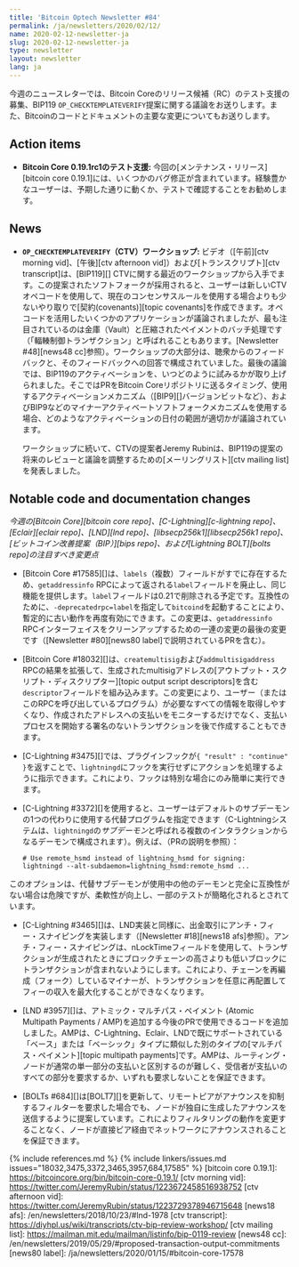 ```yaml
---
title: 'Bitcoin Optech Newsletter #84'
permalink: /ja/newsletters/2020/02/12/
name: 2020-02-12-newsletter-ja
slug: 2020-02-12-newsletter-ja
type: newsletter
layout: newsletter
lang: ja
---
```


今週のニュースレターでは、Bitcoin Coreのリリース候補（RC）のテスト支援の募集、BIP119 `OP_CHECKTEMPLATEVERIFY`提案に関する議論をお送りします。また、Bitcoinのコードとドキュメントの主要な変更についてもお送りします。

## Action items

- **Bitcoin Core 0.19.1rc1のテスト支援:** 今回の[メンテナンス・リリース][bitcoin core 0.19.1]には、いくつかのバグ修正が含まれています。経験豊かなユーザーは、予期した通りに動くか、テストで確認することをお勧めします。

## News

- **`OP_CHECKTEMPLATEVERIFY`（CTV）ワークショップ:** ビデオ（[午前][ctv morning vid]、[午後][ctv afternoon vid]）および[トランスクリプト][ctv transcript]は、[BIP119][] CTVに関する最近のワークショップから入手でます。この提案されたソフトフォークが採用されると、ユーザーは新しいCTVオペコードを使用して、現在のコンセンサスルールを使用する場合よりも少ないやり取りで[契約(covenants)][topic covenants]を作成できます。オペコードを活用したいくつかのアプリケーションが議論されましたが、最も注目されているのは金庫（Vault）と圧縮されたペイメントのバッチ処理です（「輻輳制御トランザクション」と呼ばれることもあります。[Newsletter #48][news48 cc]参照）。ワークショップの大部分は、聴衆からのフィードバックと、そのフィードバックへの回答で構成されていました。最後の議論では、BIP119のアクティベーションを、いつどのように試みるかが取り上げられました。そこではPRをBitcoin Coreリポジトリに送るタイミング、使用するアクティベーションメカニズム（[BIP9][]バージョンビットなど）、およびBIP9などのマイナーアクティベートソフトフォークメカニズムを使用する場合、どのようなアクティベーションの日付の範囲が適切かが議論されています。

    ワークショップに続いて、CTVの提案者Jeremy Rubinは、BIP119の提案の将来のレビューと議論を調整するための[メーリングリスト][ctv mailing list]を発表しました。

## Notable code and documentation changes

*今週の[Bitcoin Core][bitcoin core repo]、[C-Lightning][c-lightning repo]、[Eclair][eclair repo]、[LND][lnd repo]、[libsecp256k1][libsecp256k1 repo]、[ビットコイン改善提案（BIP）][bips repo]、および[Lightning BOLT][bolts repo]の注目すべき変更点*

- [Bitcoin Core #17585][]は、`labels`（複数）フィールドがすでに存在するため、`getaddressinfo` RPCによって返される`label`フィールドを廃止し、同じ機能を提供します。`label`フィールドは0.21で削除される予定です。互換性のために、`-deprecatedrpc=label`を指定して`bitcoind`を起動することにより、暫定的に古い動作を再度有効にできます。この変更は、`getaddressinfo` RPCインターフェイスをクリーンアップするための一連の変更の最後の変更です（[Newsletter #80][news80 label]で説明されているPRを含む）。

- [Bitcoin Core #18032][]は、`createmultisig`および`addmultisigaddress` RPCの結果を拡張して、生成されたmultisigアドレスの[アウトプット・スクリプト・ディスクリプター][topic output script descriptors]を含む`descriptor`フィールドを組み込みます。この変更により、ユーザー（またはこのRPCを呼び出しているプログラム）が必要なすべての情報を取得しやすくなり、作成されたアドレスへの支払いをモニターするだけでなく、支払いプロセスを開始する署名のないトランザクションを後で作成することもできます。

- [C-Lightning #3475][]では、プラグインフックが`{ "result" : "continue" }`を返すことで、`lightningd`にフックを実行せずにアクションを処理するように指示できます。これにより、フックは特別な場合にのみ簡単に実行できます。

- [C-Lightning #3372][]を使用すると、ユーザーはデフォルトのサブデーモンの1つの代わりに使用する代替プログラムを指定できます（C-Lightningシステムは、`lightningd`の*サブデーモン*と呼ばれる複数のインタラクションからなるデーモンで構成されます）。例えば、（PRの説明を参照）：

      # Use remote_hsmd instead of lightning_hsmd for signing:
      lightningd --alt-subdaemon=lightning_hsmd:remote_hsmd ...

このオプションは、代替サブデーモンが使用中の他のデーモンと完全に互換性がない場合は危険ですが、柔軟性が向上し、一部のテストが簡略化されるとされています。

- [C-Lightning #3465][]は、LND実装と同様に、出金取引にアンチ・フィー・スナイピングを実装します（[Newsletter #18][news18 afs]参照）。アンチ・フィー・スナイピングは、nLockTimeフィールドを使用して、トランザクションが生成されたときにブロックチェーンの高さよりも低いブロックにトランザクションが含まれないようにします。これにより、チェーンを再編成（フォーク）しているマイナーが、トランザクションを任意に再配置してフィーの収入を最大化することができなくなります。

- [LND #3957][]は、アトミック・マルチパス・ペイメント (Atomic Multipath Payments / AMP)を追加する今後のPRで使用できるコードを追加しました。AMPは、C-Lightning、Eclair、LNDで既にサポートされている「ベース」または「ベーシック」タイプに類似した別のタイプの[マルチパス・ペイメント][topic multipath payments]です。AMPは、ルーティング・ノードが通常の単一部分の支払いと区別するのが難しく、受信者が支払いのすべての部分を要求するか、いずれも要求しないことを保証できます。

- [BOLTs #684][]は[BOLT7][]を更新して、リモートピアがアナウンスを抑制するフィルターを要求した場合でも、ノードが独自に生成したアナウンスを送信するように提案しています。これによりフィルタリングの動作を変更することなく、ノードが直接ピア経由でネットワークにアナウンスされることを保証できます。

{% include references.md %}
{% include linkers/issues.md issues="18032,3475,3372,3465,3957,684,17585" %}
[bitcoin core 0.19.1]: https://bitcoincore.org/bin/bitcoin-core-0.19.1/
[ctv morning vid]: https://twitter.com/JeremyRubin/status/1223672458516938752
[ctv afternoon vid]: https://twitter.com/JeremyRubin/status/1223729378946715648
[news18 afs]: /en/newsletters/2018/10/23/#lnd-1978
[ctv transcript]: https://diyhpl.us/wiki/transcripts/ctv-bip-review-workshop/
[ctv mailing list]: https://mailman.mit.edu/mailman/listinfo/bip-0119-review
[news48 cc]: /en/newsletters/2019/05/29/#proposed-transaction-output-commitments
[news80 label]: /ja/newsletters/2020/01/15/#bitcoin-core-17578

